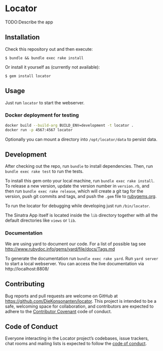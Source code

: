# Locator

TODO:Describe the app

## Installation

Check this repository out and then execute:

    $ bundle && bundle exec rake install

Or install it yourself as (currently not available):

    $ gem install locator

## Usage

Just run `locator` to start the webserver.

### Docker deployment for testing
```bash
docker build --build-arg BUILD_ENV=development -t locator .
docker run -p 4567:4567 locator 
```

Optionally you can mount a directory into `/opt/locator/data` to persist data.


## Development

After checking out the repo, run `bundle` to install dependencies. Then, run `bundle exec rake test` to run the tests.

To install this gem onto your local machine, run `bundle exec rake install`. To release a new version, update the version number in `version.rb`, and then run `bundle exec rake release`, which will create a git tag for the version, push git commits and tags, and push the `.gem` file to [rubygems.org](https://rubygems.org).

To run the locator for debugging while developing just run `/bin/locator`.

The Sinatra App itself is located inside the `lib` directory together with all the default directories like `views` or `lib`.

### Documentation

We are using yard to document our code. For a list of possible tag see http://www.rubydoc.info/gems/yard/file/docs/Tags.md

To generate the documentation run `bundle exec rake yard`. Run `yard server` to start a local webserver. You can access the live documentation via http://localhost:8808/


## Contributing

Bug reports and pull requests are welcome on GitHub at https://github.com/DieKonsonanten/locator. This project is intended to be a safe, welcoming space for collaboration, and contributors are expected to adhere to the [Contributor Covenant](http://contributor-covenant.org) code of conduct.

## Code of Conduct

Everyone interacting in the Locator project’s codebases, issue trackers, chat rooms and mailing lists is expected to follow the [code of conduct](https://github.com/DieKonsonanten/locator/blob/master/CODE_OF_CONDUCT.md).

